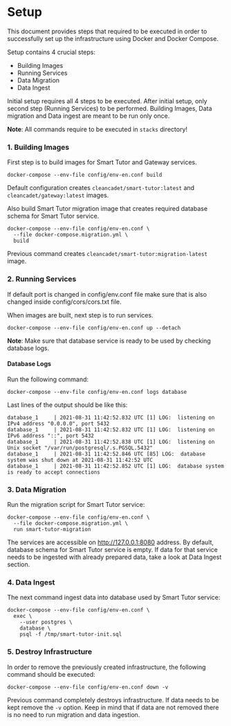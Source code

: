 # Setup

This document provides steps that required to be executed in order to successfully set up the infrastructure using Docker and Docker Compose.

Setup contains 4 crucial steps:
 - Building Images
 - Running Services 
 - Data Migration
 - Data Ingest

Initial setup requires all 4 steps to be executed. After initial setup, only second step (Running Services) to be performed.
Building Images, Data migration and Data ingest are meant to be run only once.

**Note**: All commands require to be executed in `stacks` directory!

### 1. Building Images

First step is to build images for Smart Tutor and Gateway services. 

```shell
docker-compose --env-file config/env-en.conf build
```

Default configuration creates `cleancadet/smart-tutor:latest` and `cleancadet/gateway:latest` images.

Also build Smart Tutor migration image that creates required database schema for Smart Tutor service.

```shell
docker-compose --env-file config/env-en.conf \
  --file docker-compose.migration.yml \
  build
```

Previous command creates `cleancadet/smart-tutor:migration-latest` image.

### 2. Running Services

If default port is changed in config/env.conf file make sure that is also changed inside config/cors/cors.txt file.

When images are built, next step is to run services.

```shell
docker-compose --env-file config/env-en.conf up --detach
```

**Note**: Make sure that database service is ready to be used by checking 
database logs.

#### Database Logs
Run the following command:
```shell
docker-compose --env-file config/env-en.conf logs database
```

Last lines of the output should be like this:

```
database_1     | 2021-08-31 11:42:52.832 UTC [1] LOG:  listening on IPv4 address "0.0.0.0", port 5432
database_1     | 2021-08-31 11:42:52.832 UTC [1] LOG:  listening on IPv6 address "::", port 5432
database_1     | 2021-08-31 11:42:52.838 UTC [1] LOG:  listening on Unix socket "/var/run/postgresql/.s.PGSQL.5432"
database_1     | 2021-08-31 11:42:52.846 UTC [85] LOG:  database system was shut down at 2021-08-31 11:42:52 UTC
database_1     | 2021-08-31 11:42:52.852 UTC [1] LOG:  database system is ready to accept connections
```

### 3. Data Migration

Run the migration script for Smart Tutor service:

```shell
docker-compose --env-file config/env-en.conf \
  --file docker-compose.migration.yml \
  run smart-tutor-migration
```

The services are accessible on http://127.0.0.1:8080 address. By default, database schema for Smart Tutor service is empty. If data for that service needs to be ingested with already prepared data, take a look at Data Ingest section.

### 4. Data Ingest

The next command ingest data into database used by Smart Tutor service:

```shell
docker-compose --env-file config/env-en.conf \
  exec \
    --user postgres \
    database \
    psql -f /tmp/smart-tutor-init.sql
```

### 5. Destroy Infrastructure

In order to remove the previously created infrastructure, the following command should be executed:

```shell
docker-compose --env-file config/env-en.conf down -v
```

Previous command completely destroys infrastructure. If data needs to be kept remove the `-v` option.
Keep in mind that if data are not removed there is no need to run migration and data ingestion.
